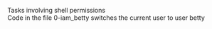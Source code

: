 Tasks involving shell permissions <br />
Code in the file 0-iam_betty switches the current user to user betty <br />
